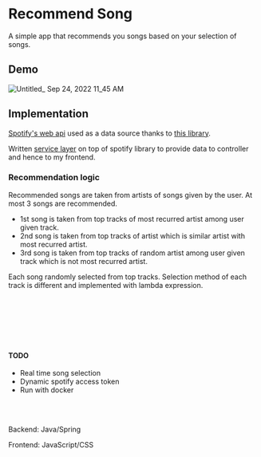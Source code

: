 # Recommend Song
A simple app that recommends you songs based on your selection of songs.

## Demo

![Untitled_ Sep 24, 2022 11_45 AM](https://user-images.githubusercontent.com/74200100/192089279-1dce146f-57a4-47bc-91b0-e1bf0633a2f2.gif)

## Implementation

[Spotify's web api](https://developer.spotify.com/documentation/web-api/) used as a data source thanks to [this library](https://github.com/spotify-web-api-java/spotify-web-api-java).

Written [service layer](https://github.com/hamza-aloglu/recommend-song/tree/main/src/main/java/service) on top of spotify library to provide data to controller and hence to my frontend.

### Recommendation logic

Recommended songs are taken from artists of songs given by the user. At most 3 songs are recommended.

- 1st song is taken from top tracks of most recurred artist among user given track.
- 2nd song is taken from top tracks of artist which is similar artist with most recurred artist.
- 3rd song is taken from top tracks of random artist among user given track which is not most recurred artist.

Each song randomly selected from top tracks. Selection method of each track is different and implemented with lambda expression.

<br><br><br>
------------------------------------------------------------------------------------------------------

#### TODO

- Real time song selection
- Dynamic spotify access token
- Run with docker

<br><br>

Backend:  Java/Spring

Frontend: JavaScript/CSS
